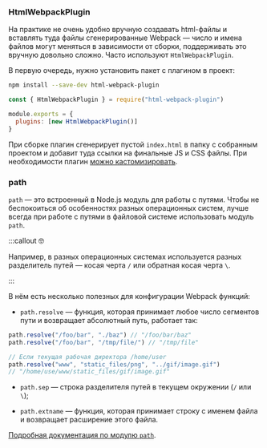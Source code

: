 ### HtmlWebpackPlugin

На практике не очень удобно вручную создавать html-файлы и вставлять туда файлы сгенерированные Webpack — число и имена файлов могут меняться в зависимости от сборки, поддерживать это вручную довольно сложно. Часто используют `HtmlWebpackPlugin`.

В первую очередь, нужно установить пакет с плагином в проект:

```bash
npm install --save-dev html-webpack-plugin
```

```js
const { HtmlWebpackPlugin } = require("html-webpack-plugin")

module.exports = {
  plugins: [new HtmlWebpackPlugin()]
}
```

При сборке плагин сгенерирует пустой `index.html` в папку с собранным проектом и добавит туда ссылки на финальные JS и CSS файлы. При необходимости плагин [можно кастомизировать](https://github.com/jantimon/html-webpack-plugin).

### path

`path` — это встроенный в Node.js модуль для работы с путями. Чтобы не беспокоиться об особенностях разных операционных систем, лучше всегда при работе с путями в файловой системе использовать модуль `path`.

:::callout 🤓

Например, в разных операционных системах используется разных разделитель путей — косая черта `/` или обратная косая черта `\`.

:::

В нём есть несколько полезных для конфигурации Webpack функций:

- `path.resolve` — функция, которая принимает любое число сегментов пути и возвращает абсолютный путь, работает так:

```js
path.resolve("/foo/bar", "./baz") // "/foo/bar/baz"
path.resolve("/foo/bar", "/tmp/file/") // "/tmp/file"

// Если текущая рабочая директора /home/user
path.resolve("www", "static_files/png", "../gif/image.gif")
// "/home/use/www/static_files/gif/image.gif"
```

- `path.sep` — строка разделителя путей в текущем окружении (`/` или `\`);

- `path.extname` — функция, которая принимает строку с именем файла и возвращает расширение этого файла.

[Подробная документация по модулю `path`](https://nodejs.org/docs/latest-v14.x/api/path.html).
